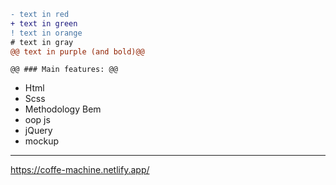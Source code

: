 ```diff
- text in red
+ text in green
! text in orange
# text in gray
@@ text in purple (and bold)@@
```
```@@ ### Main features: @@```
 - Html
 - Scss
 - Methodology Bem
 - oop js
 - jQuery
 - mockup
 


---

https://coffe-machine.netlify.app/

